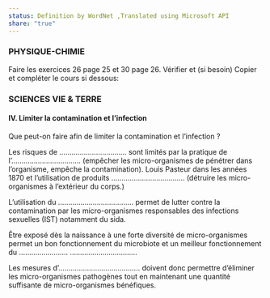 ```yaml
---
status: Definition by WordNet ,Translated using Microsoft API
share: "true"
---
```

### PHYSIQUE-CHIMIE
Faire les exercices 26 page 25 et 30 page 26.
Vérifier et (si besoin) Copier et compléter le cours si dessous:

### SCIENCES VIE & TERRE
#### **IV. Limiter la contamination et l’infection**

Que peut-on faire afin de limiter la contamination et l’infection ?

Les risques de …………………………… sont limités par la pratique de l’……………………………. (empêcher les micro-organismes de pénétrer dans l’organisme, empêche la contamination). Louis Pasteur dans les années 1870 et l’utilisation de produits ……………………………… (détruire les micro-organismes à l’extérieur du corps.)

L’utilisation du ………………………………. permet de lutter contre la contamination par les micro-organismes responsables des infections sexuelles (IST) notamment du sida.

Être exposé dès la naissance à une forte diversité de micro-organismes permet un bon fonctionnement du microbiote et un meilleur fonctionnement du …………………… …………………………...

Les mesures d’…………………………………. doivent donc permettre d’éliminer les micro-organismes pathogènes tout en maintenant une quantité suffisante de micro-organismes bénéfiques.